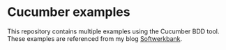 # Cucumber examples

This repository contains multiple examples using the Cucumber BDD tool. These examples are referenced from my blog [Softwerkbank](http://softwerkbank.ch).
